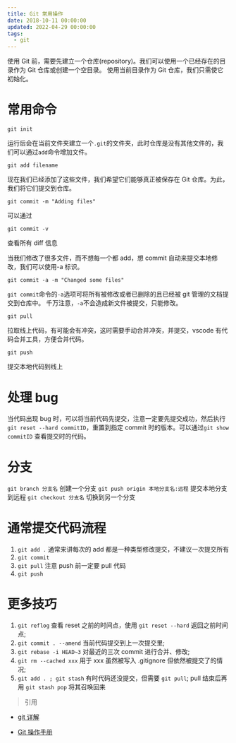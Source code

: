 ```yaml
---
title: Git 常用操作
date: 2018-10-11 00:00:00
updated: 2022-04-29 00:00:00
tags:
  - git
---
```


使用 Git 前，需要先建立一个仓库(repository)。我们可以使用一个已经存在的目录作为 Git 仓库或创建一个空目录。
使用当前目录作为 Git 仓库，我们只需使它初始化。

<!-- more -->

# 常用命令

`git init`

运行后会在当前文件夹建立一个`.git`的文件夹，此时仓库是没有其他文件的，我们可以通过`add`命令增加文件。

`git add filename`

现在我们已经添加了这些文件，我们希望它们能够真正被保存在 Git 仓库。为此，我们将它们提交到仓库。

`git commit -m "Adding files"`

可以通过

`git commit -v`

查看所有 diff 信息

当我们修改了很多文件，而不想每一个都 add，想 commit 自动来提交本地修改，我们可以使用-a 标识。

`git commit -a -m "Changed some files"`

`git commit`命令的`-a`选项可将所有被修改或者已删除的且已经被 git 管理的文档提交到仓库中。
千万注意，`-a`不会造成新文件被提交，只能修改。

`git pull`

拉取线上代码，有可能会有冲突，这时需要手动合并冲突，并提交，vscode 有代码合并工具，方便合并代码。

`git push`

提交本地代码到线上

# 处理 bug

当代码出现 bug 时，可以将当前代码先提交，注意一定要先提交成功，然后执行 `git reset --hard commitID`，重置到指定 commit 时的版本。可以通过`git show commitID` 查看提交时的代码。

# 分支

`git branch 分支名` 创建一个分支
`git push origin 本地分支名:远程` 提交本地分支到远程
`git checkout 分支名` 切换到另一个分支

# 通常提交代码流程

1. `git add .` 通常来讲每次的 add 都是一种类型修改提交，不建议一次提交所有
2. `git commit`
3. `git pull` 注意 push 前一定要 pull 代码
4. `git push`

# 更多技巧

1. `git reflog` 查看 reset 之前的时间点，使用 `git reset --hard` 返回之前时间点;
2. `git commit . --amend` 当前代码提交到上一次提交里;
3. `git rebase -i HEAD~3` 对最近的三次 commit 进行合并、修改;
4. `git rm --cached xxx` 用于 xxx 虽然被写入 .gitignore 但依然被提交了的情况;
5. `git add . ; git stash` 有时代码还没提交，但需要 `git pull`; pull 结束后再用 `git stash pop` 将其召唤回来

> 引用

- [git 详解](http://www.ruanyifeng.com/blog/2015/12/git-cheat-sheet.html)

- [Git 操作手册](https://xiedaimala.com/tasks/24e32d28-9aeb-4010-a643-d97904e8101d/text_tutorials/317c56bc-d774-415c-9594-4b11e67a3f5d)
